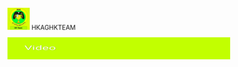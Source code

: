 <img src="IMG_20190127_184038.jpg" width="50" height="50"> HKAGHKTEAM

<img src="IMG_20190202_225118.jpg" width="500" height="50">
